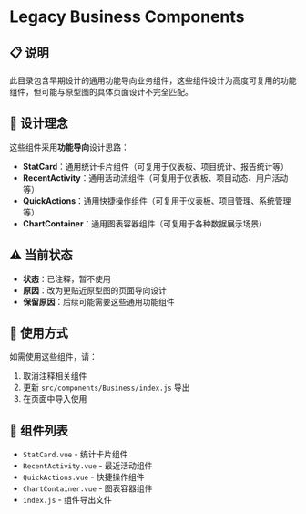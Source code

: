 # Legacy Business Components

## 📋 **说明**

此目录包含早期设计的通用功能导向业务组件，这些组件设计为高度可复用的功能组件，但可能与原型图的具体页面设计不完全匹配。

## 🎯 **设计理念**

这些组件采用**功能导向**设计思路：
- **StatCard**：通用统计卡片组件（可复用于仪表板、项目统计、报告统计等）
- **RecentActivity**：通用活动流组件（可复用于仪表板、项目动态、用户活动等）
- **QuickActions**：通用快捷操作组件（可复用于仪表板、项目管理、系统管理等）
- **ChartContainer**：通用图表容器组件（可复用于各种数据展示场景）

## ⚠️ **当前状态**

- **状态**：已注释，暂不使用
- **原因**：改为更贴近原型图的页面导向设计
- **保留原因**：后续可能需要这些通用功能组件

## 🔄 **使用方式**

如需使用这些组件，请：

1. 取消注释相关组件
2. 更新 `src/components/Business/index.js` 导出
3. 在页面中导入使用

## 📁 **组件列表**

- `StatCard.vue` - 统计卡片组件
- `RecentActivity.vue` - 最近活动组件
- `QuickActions.vue` - 快捷操作组件
- `ChartContainer.vue` - 图表容器组件
- `index.js` - 组件导出文件
